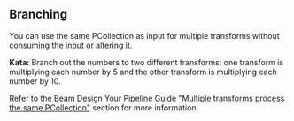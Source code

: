 <!--
  ~ Licensed to the Apache Software Foundation (ASF) under one
  ~ or more contributor license agreements.  See the NOTICE file
  ~ distributed with this work for additional information
  ~ regarding copyright ownership.  The ASF licenses this file
  ~ to you under the Apache License, Version 2.0 (the
  ~ "License"); you may not use this file except in compliance
  ~ with the License.  You may obtain a copy of the License at
  ~
  ~     http://www.apache.org/licenses/LICENSE-2.0
  ~
  ~ Unless required by applicable law or agreed to in writing, software
  ~ distributed under the License is distributed on an "AS IS" BASIS,
  ~ WITHOUT WARRANTIES OR CONDITIONS OF ANY KIND, either express or implied.
  ~ See the License for the specific language governing permissions and
  ~ limitations under the License.
  -->

Branching
---------

You can use the same PCollection as input for multiple transforms without consuming the input or 
altering it.

**Kata:** Branch out the numbers to two different transforms: one transform is multiplying each 
number by 5 and the other transform is multiplying each number by 10.
<div class="hint">
  Refer to the Beam Design Your Pipeline Guide
  <a href="https://beam.apache.org/documentation/pipelines/design-your-pipeline/#multiple-transforms-process-the-same-pcollection">
    "Multiple transforms process the same PCollection"</a> section for more information.
</div>
